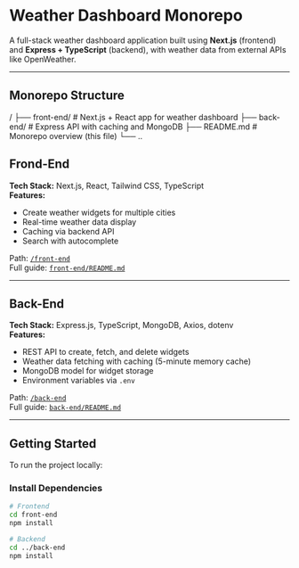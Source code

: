 #  Weather Dashboard Monorepo

A full-stack weather dashboard application built using **Next.js** (frontend) and **Express + TypeScript** (backend), with weather data from external APIs like OpenWeather.

---

## Monorepo Structure

/
├── front-end/ # Next.js + React app for weather dashboard
├── back-end/ # Express API with caching and MongoDB
├── README.md # Monorepo overview (this file)
└── ..

## Frond-End

**Tech Stack:** Next.js, React, Tailwind CSS, TypeScript  
**Features:**

- Create weather widgets for multiple cities
- Real-time weather data display
- Caching via backend API
- Search with autocomplete

Path: [`/front-end`](./front-end)  
Full guide: [`front-end/README.md`](./front-end/README.md)

---

## Back-End

**Tech Stack:** Express.js, TypeScript, MongoDB, Axios, dotenv  
**Features:**

- REST API to create, fetch, and delete widgets
- Weather data fetching with caching (5-minute memory cache)
- MongoDB model for widget storage
- Environment variables via `.env`

Path: [`/back-end`](./back-end)  
Full guide: [`back-end/README.md`](./back-end/README.md)

---
## Getting Started

To run the project locally:

### Install Dependencies

```bash
# Frontend
cd front-end
npm install

# Backend
cd ../back-end
npm install


